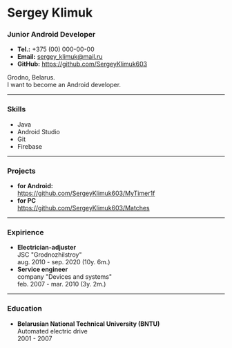 # Sergey Klimuk
### Junior Android Developer
* __Tel.:__ +375 (00) 000-00-00 
* __Email:__ sergey_klimuk@mail.ru
* __GitHub:__ https://github.com/SergeyKlimuk603   
  
 Grodno, Belarus.   
 I want to become an Android developer.
 
---
### __Skills__
* Java
* Android Studio
* Git
* Firebase

---
### Projects
* __for Android:__  
https://github.com/SergeyKlimuk603/MyTimer1f
* __for PC__  
https://github.com/SergeyKlimuk603/Matches

---
### Expirience  
* __Electrician-adjuster__  
JSC "Grodnozhilstroy"  
aug. 2010 - sep. 2020 (10y. 6m.)  
* __Service engineer__  
company "Devices and systems"  
feb. 2007 - mar. 2010 (3y. 2m.)  

---
### Education  
* __Belarusian National Technical University (BNTU)__  
Automated electric drive  
2001 - 2007  
